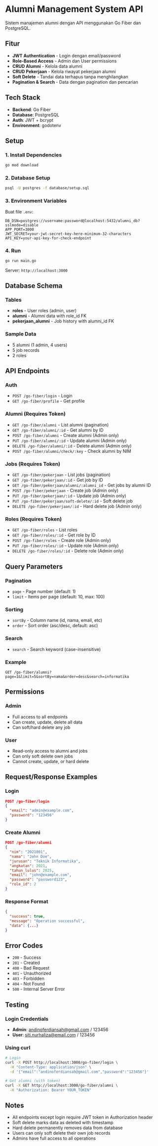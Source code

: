 # Alumni Management System API

Sistem manajemen alumni dengan API menggunakan Go Fiber dan PostgreSQL.

## Fitur

- **JWT Authentication** - Login dengan email/password
- **Role-Based Access** - Admin dan User permissions
- **CRUD Alumni** - Kelola data alumni
- **CRUD Pekerjaan** - Kelola riwayat pekerjaan alumni
- **Soft Delete** - Tandai data terhapus tanpa menghilangkan
- **Pagination & Search** - Data dengan pagination dan pencarian

## Tech Stack

- **Backend**: Go Fiber
- **Database**: PostgreSQL
- **Auth**: JWT + bcrypt
- **Environment**: godotenv

## Setup

### 1. Install Dependencies
```bash
go mod download
```

### 2. Database Setup
```bash
psql -U postgres -f database/setup.sql
```

### 3. Environment Variables
Buat file `.env`:
```env
DB_DSN=postgres://username:password@localhost:5432/alumni_db?sslmode=disable
APP_PORT=3000
JWT_SECRET=your-jwt-secret-key-here-minimum-32-characters
API_KEY=your-api-key-for-check-endpoint
```

### 4. Run
```bash
go run main.go
```

Server: `http://localhost:3000`

## Database Schema

### Tables
- **roles** - User roles (admin, user)
- **alumni** - Alumni data with role_id FK
- **pekerjaan_alumni** - Job history with alumni_id FK

### Sample Data
- 5 alumni (1 admin, 4 users)
- 5 job records
- 2 roles

## API Endpoints

### Auth
- `POST /go-fiber/login` - Login
- `GET /go-fiber/profile` - Get profile

### Alumni (Requires Token)
- `GET /go-fiber/alumni` - List alumni (pagination)
- `GET /go-fiber/alumni/:id` - Get alumni by ID
- `POST /go-fiber/alumni` - Create alumni (Admin only)
- `PUT /go-fiber/alumni/:id` - Update alumni (Admin only)
- `DELETE /go-fiber/alumni/:id` - Delete alumni (Admin only)
- `POST /go-fiber/alumni/check/:key` - Check alumni by NIM

### Jobs (Requires Token)
- `GET /go-fiber/pekerjaan` - List jobs (pagination)
- `GET /go-fiber/pekerjaan/:id` - Get job by ID
- `GET /go-fiber/pekerjaan/alumni/:alumni_id` - Get jobs by alumni ID
- `POST /go-fiber/pekerjaan` - Create job (Admin only)
- `PUT /go-fiber/pekerjaan/:id` - Update job (Admin only)
- `PUT /go-fiber/pekerjaan/soft-delete/:id` - Soft delete job
- `DELETE /go-fiber/pekerjaan/:id` - Hard delete job (Admin only)

### Roles (Requires Token)
- `GET /go-fiber/roles` - List roles
- `GET /go-fiber/roles/:id` - Get role by ID
- `POST /go-fiber/roles` - Create role (Admin only)
- `PUT /go-fiber/roles/:id` - Update role (Admin only)
- `DELETE /go-fiber/roles/:id` - Delete role (Admin only)

## Query Parameters

### Pagination
- `page` - Page number (default: 1)
- `limit` - Items per page (default: 10, max: 100)

### Sorting
- `sortBy` - Column name (id, nama, email, etc)
- `order` - Sort order (asc/desc, default: asc)

### Search
- `search` - Search keyword (case-insensitive)

### Example
```
GET /go-fiber/alumni?page=1&limit=5&sortBy=nama&order=desc&search=informatika
```

## Permissions

### Admin
- Full access to all endpoints
- Can create, update, delete all data
- Can soft/hard delete any job

### User
- Read-only access to alumni and jobs
- Can only soft delete own jobs
- Cannot create, update, or hard delete

## Request/Response Examples

### Login
```json
POST /go-fiber/login
{
  "email": "admin@example.com",
  "password": "123456"
}
```

### Create Alumni
```json
POST /go-fiber/alumni
{
  "nim": "2021001",
  "nama": "John Doe",
  "jurusan": "Teknik Informatika",
  "angkatan": 2021,
  "tahun_lulus": 2025,
  "email": "john@example.com",
  "password": "password123",
  "role_id": 2
}
```

### Response Format
```json
{
  "success": true,
  "message": "Operation successful",
  "data": {...}
}
```

## Error Codes
- `200` - Success
- `201` - Created
- `400` - Bad Request
- `401` - Unauthorized
- `403` - Forbidden
- `404` - Not Found
- `500` - Internal Server Error

## Testing

### Login Credentials
- **Admin**: andinoferdiansah@gmail.com / 123456
- **User**: siti.nurhaliza@email.com / 123456

### Using curl
```bash
# Login
curl -X POST http://localhost:3000/go-fiber/login \
  -H "Content-Type: application/json" \
  -d '{"email":"andinoferdiansah@gmail.com","password":"123456"}'

# Get alumni (with token)
curl -X GET http://localhost:3000/go-fiber/alumni \
  -H "Authorization: Bearer YOUR_TOKEN"
```

## Notes

- All endpoints except login require JWT token in Authorization header
- Soft delete marks data as deleted with timestamp
- Hard delete permanently removes data from database
- Users can only soft delete their own job records
- Admins have full access to all operations